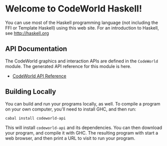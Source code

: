 Welcome to CodeWorld Haskell!
=============================

You can use most of the Haskell programming language (not including the FFI or
Template Haskell) using this web site.  For an introduction to Haskell, see
http://haskell.org

API Documentation
-----------------

The CodeWorld graphics and interaction APIs are defined in the `CodeWorld`
module.  The generated API reference for this module is here.

* [CodeWorld API Reference][1]

Building Locally
----------------

You can build and run your programs locally, as well.  To compile a program on
your own computer, you'll need to install GHC, and then run:

    cabal install codeworld-api

This will install `codeworld-api` and its dependencies.  You can then download
your program, and compile it with GHC.  The resulting program with start a web
browser, and then print a URL to visit to run your program.

[1]: ./doc-haskell/CodeWorld.html "API Documentation"
